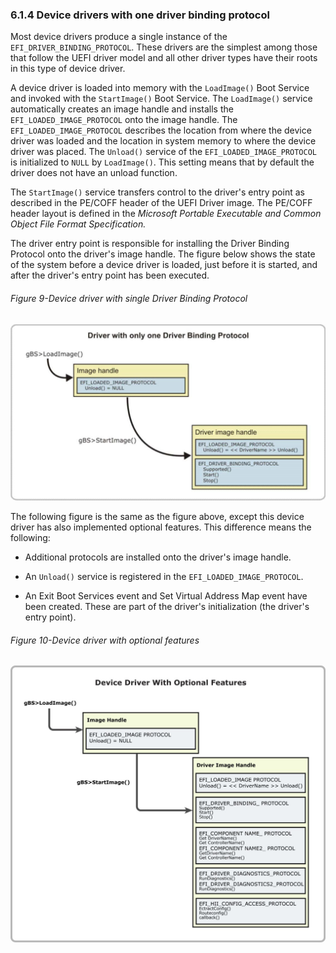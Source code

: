 <!--- @file
  6.1.4 Device drivers with one driver binding protocol

  Copyright (c) 2012-2018, Intel Corporation. All rights reserved.<BR>

  Redistribution and use in source (original document form) and 'compiled'
  forms (converted to PDF, epub, HTML and other formats) with or without
  modification, are permitted provided that the following conditions are met:

  1) Redistributions of source code (original document form) must retain the
     above copyright notice, this list of conditions and the following
     disclaimer as the first lines of this file unmodified.

  2) Redistributions in compiled form (transformed to other DTDs, converted to
     PDF, epub, HTML and other formats) must reproduce the above copyright
     notice, this list of conditions and the following disclaimer in the
     documentation and/or other materials provided with the distribution.

  THIS DOCUMENTATION IS PROVIDED BY TIANOCORE PROJECT "AS IS" AND ANY EXPRESS OR
  IMPLIED WARRANTIES, INCLUDING, BUT NOT LIMITED TO, THE IMPLIED WARRANTIES OF
  MERCHANTABILITY AND FITNESS FOR A PARTICULAR PURPOSE ARE DISCLAIMED. IN NO
  EVENT SHALL TIANOCORE PROJECT  BE LIABLE FOR ANY DIRECT, INDIRECT, INCIDENTAL,
  SPECIAL, EXEMPLARY, OR CONSEQUENTIAL DAMAGES (INCLUDING, BUT NOT LIMITED TO,
  PROCUREMENT OF SUBSTITUTE GOODS OR SERVICES; LOSS OF USE, DATA, OR PROFITS;
  OR BUSINESS INTERRUPTION) HOWEVER CAUSED AND ON ANY THEORY OF LIABILITY,
  WHETHER IN CONTRACT, STRICT LIABILITY, OR TORT (INCLUDING NEGLIGENCE OR
  OTHERWISE) ARISING IN ANY WAY OUT OF THE USE OF THIS DOCUMENTATION, EVEN IF
  ADVISED OF THE POSSIBILITY OF SUCH DAMAGE.

-->

### 6.1.4 Device drivers with one driver binding protocol

Most device drivers produce a single instance of the
`EFI_DRIVER_BINDING_PROTOCOL`. These drivers are the simplest among those that follow the UEFI driver model
and all other driver types have their roots in this type of device driver.

A device driver is loaded into memory with the `LoadImage()` Boot Service and
invoked with the `StartImage()` Boot Service. The `LoadImage()` service
automatically creates an image handle and installs the
`EFI_LOADED_IMAGE_PROTOCOL` onto the image handle. The
`EFI_LOADED_IMAGE_PROTOCOL` describes the location from where the device driver
was loaded and the location in system memory to where the device driver was
placed. The `Unload()` service of the `EFI_LOADED_IMAGE_PROTOCOL` is
initialized to `NULL` by `LoadImage()`. This setting means that by default the
driver does not have an unload function.

The `StartImage()` service transfers control to the driver's entry point as
described in the PE/COFF header of the UEFI Driver image. The PE/COFF header layout is defined
in the _Microsoft Portable Executable and Common Object File Format
Specification._

The driver entry point is responsible for installing the Driver Binding
Protocol onto the driver's image handle. The figure below shows the state of
the system before a device driver is loaded, just before it is started, and
after the driver's entry point has been executed.

###### Figure 9-Device driver with single Driver Binding Protocol

![](../../media/image18.jpg)

The following figure is the same as the figure above, except this device
driver has also implemented optional features. This difference means the
following:

* Additional protocols are installed onto the driver's image handle.

* An `Unload()` service is registered in the `EFI_LOADED_IMAGE_PROTOCOL`.

* An Exit Boot Services event and Set Virtual Address Map event have been
  created. These are part of the driver's initialization (the driver's entry
  point).

###### Figure 10-Device driver with optional features

![](../../media/image20.jpg)

